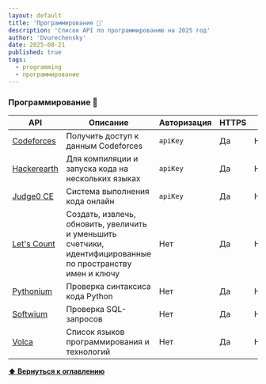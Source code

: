 ```yaml
---
layout: default
title: 'Программирование 🌆'
description: 'Список API по программированию на 2025 год'
author: 'Dvurechensky'
date: 2025-08-21
published: true
tags:
  - programming
  - программирование
---
```


### Программирование 🌆

| API                                                                | Описание                                                                                                    | Авторизация | HTTPS | CORS       |
| ------------------------------------------------------------------ | ----------------------------------------------------------------------------------------------------------- | ----------- | ----- | ---------- |
| [Codeforces](https://codeforces.com/apiHelp)                       | Получить доступ к данным Codeforces                                                                         | `apiKey`    | Да    | Неизвестно |
| [Hackerearth](https://www.hackerearth.com/docs/wiki/developers/v4) | Для компиляции и запуска кода на нескольких языках                                                          | `apiKey`    | Да    | Неизвестно |
| [Judge0 CE](https://ce.judge0.com/)                                | Система выполнения кода онлайн                                                                              | `apiKey`    | Да    | Неизвестно |
| [Let's Count](https://letscountapi.com)                            | Создать, извлечь, обновить, увеличить и уменьшить счетчики, идентифицированные по пространству имен и ключу | Нет         | Да    | Неизвестно |
| [Pythonium](https://pythonium.net/linter)                          | Проверка синтаксиса кода Python                                                                             | Нет         | Да    | Нет        |
| [Softwium](https://softwium.com/sql-validator/)                    | Проверка SQL-запросов                                                                                       | Нет         | Да    | Нет        |
| [Volca](https://volca.io#api)                                      | Список языков программирования и технологий                                                                 | Нет         | Да    | Неизвестно |

**[⬆ Вернуться к оглавлению](../index.md)**
